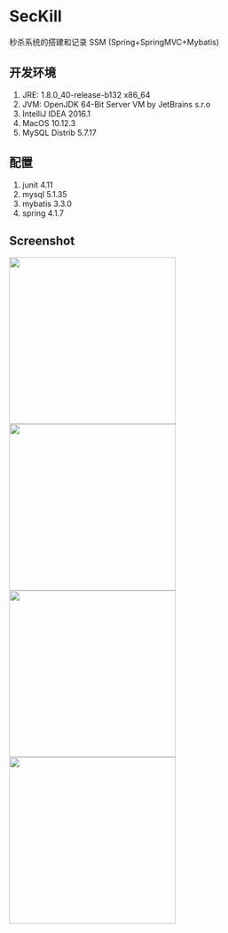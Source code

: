 # SecKill
秒杀系统的搭建和记录 SSM (Spring+SpringMVC+Mybatis)

## 开发环境
1. JRE: 1.8.0_40-release-b132 x86_64
2. JVM: OpenJDK 64-Bit Server VM by JetBrains s.r.o
3. IntelliJ IDEA 2016.1
4. MacOS 10.12.3
5. MySQL Distrib 5.7.17


## 配置
1. junit 4.11
2. mysql 5.1.35
3. mybatis 3.3.0
4. spring 4.1.7


## Screenshot

<img src="https://raw.githubusercontent.com/Aaron-zheng/SecKill/master/screenshot/1.jpeg" height="300"/>
<img src="https://raw.githubusercontent.com/Aaron-zheng/SecKill/master/screenshot/2.jpeg" height="300"/>
<img src="https://raw.githubusercontent.com/Aaron-zheng/SecKill/master/screenshot/3.jpeg" height="300"/>
<img src="https://raw.githubusercontent.com/Aaron-zheng/SecKill/master/screenshot/4.jpeg" height="300"/>
